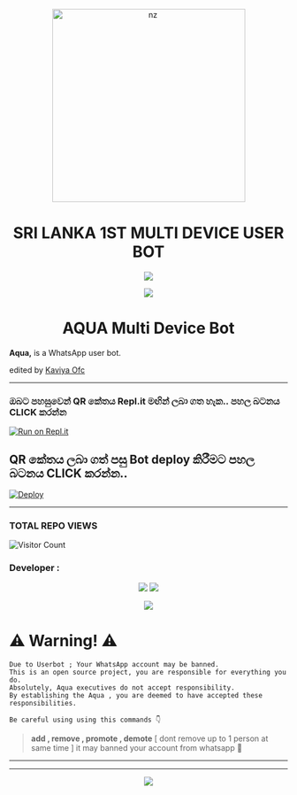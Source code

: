 <p align="center">
<img src="https://camo.githubusercontent.com/71b837571c48af3aa60a73dbc9d5936aa359d78efbfa8a6743cbbbc16b80ef4d/68747470733a2f2f63646e2e646973636f72646170702e636f6d2f6174746163686d656e74732f3830353930323039333930363630383138362f3830353931333937323533353539303932322f74656e6f722e676966" alt="nz" width="349"/>
</p>

<h1 align="center"><b>SRI LANKA 1ST MULTI DEVICE USER BOT</b></h1>


<p align="center"> <a href="github.com/kaviyaofc1"><img align="center" src="https://telegra.ph/file/a8a94d212fd52906b3c8d.jpg"/></a>
 <p align="center">
</p>
<p align='center'>
    </p>

<p align="center">
  <img src="https://readme-typing-svg.herokuapp.com/?lines=⭕+BY+FORKED+PROFILE+☠️&font=Fira%20Code&center=true&width=380&height=50">

   



 <h1 align="center"><b>AQUA Multi Device Bot</b></h1>

**Aqua,** is a WhatsApp user bot.

 

edited by [Kaviya Ofc](https://github.com/kaviyaofc1)



---
 

### ඔබට පහසුවෙන් QR කේතය Repl.it මඟින් ලබා ගත හැක.. පහල බටනය CLICK කරන්න

[![Run on Repl.it](https://repl.it/badge/github/quiec/whatsasena)](https://replit.com/@MagmaGaming/AQUABOT-REPL#index.js)

## QR කේතය ලබා ගත් පසු Bot deploy කිරීමට පහල බටනය CLICK කරන්න..
[![Deploy](https://www.herokucdn.com/deploy/button.svg)](https://dashboard.heroku.com/new?template=https://github.com/kaviyaofc1/AQUA)

---------------------------------   

### TOTAL REPO VIEWS
![Visitor Count](https://profile-counter.glitch.me/kaviyaofc1/count.svg)
</p>


 ###  Developer : 


<p align="center">
  <img src="https://readme-typing-svg.herokuapp.com/?lines=⭕+BY+KAVIYA+OFC+☠️&font=Fira%20Code&center=true&width=380&height=50">

  <a href="httsp://github.com/kaviyaofc1/AquaBot">
    <img src="https://img.shields.io/static/v1?label=Founder&message=Sanuwa%20Official&color=yellow&style=plastic">

  </a>
  </p>

<p align="center">
  <a href="https://wa.me/94701659592">
    <img src="https://img.shields.io/badge/Re%20Edited%20By%20-Kaviya%20Ofc-green&style=plastic">

  </a>
</p>




<h1> ⚠️ Warning! ⚠️️</h1>

```
Due to Userbot ; Your WhatsApp account may be banned.
This is an open source project, you are responsible for everything you do. 
Absolutely, Aqua executives do not accept responsibility.
By establishing the Aqua , you are deemed to have accepted these responsibilities.
```

`Be careful using using this commands 👇`
> **add , remove , promote , demote**
[ dont remove up to 1 person at same time ]
it may banned your account from whatsapp 🚫

</div>

_ _ _

---

<div align="center">		

<img src= "https://camo.githubusercontent.com/71b837571c48af3aa60a73dbc9d5936aa359d78efbfa8a6743cbbbc16b80ef4d/68747470733a2f2f63646e2e646973636f72646170702e636f6d2f6174746163686d656e74732f3830353930323039333930363630383138362f3830353931333937323533353539303932322f74656e6f722e676966"/>
</p>
</div>

